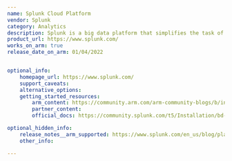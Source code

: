 ```yaml
---
name: Splunk Cloud Platform
vendor: Splunk
category: Analytics
description: Splunk is a big data platform that simplifies the task of collecting and managing massive volumes of machine-generated data and searching for information within it
product_url: https://www.splunk.com/
works_on_arm: true
release_date_on_arm: 01/04/2022


optional_info:
    homepage_url: https://www.splunk.com/
    support_caveats:
    alternative_options:
    getting_started_resources:
        arm_content: https://community.arm.com/arm-community-blogs/b/infrastructure-solutions-blog/posts/using-splunk-for-cloud-to-edge-data-processing
        partner_content: 
        official_docs: https://community.splunk.com/t5/Installation/bd-p/installation

optional_hidden_info:
    release_notes__arm_supported: https://www.splunk.com/en_us/blog/platform/splunk-embarks-on-aws-graviton-journey-with-amazon-ec2-im4gn-and-is4gen-instances.html
    other_info: 

---
```

